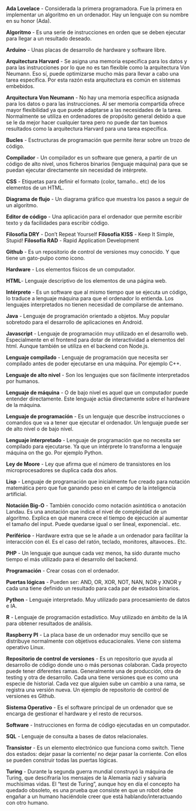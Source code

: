 **Ada Lovelace** - Considerada la primera programadora. Fue la primera en implementar un algoritmo en un ordenador. Hay un lenguaje con su nombre en su honor (Ada).

**Algoritmo** - Es una serie de instrucciones en orden que se deben ejecutar para llegar a un resultado deseado.

**Arduino** - Unas placas de desarrollo de hardware y software libre.

**Arquitectura Harvard** - Se asigna una memoria específica para los datos y para las instrucciones por lo que no es tan flexible como la arquitectura Von Neumann. Eso sí, puede optimizarse mucho más para llevar a cabo una tarea específica. Por esta razón esta arquitectura es común en sistemas embebidos.

**Arquitectura Von Neumann** - No hay una memoria específica asignada para los datos o para las instrucciones. Al ser memoria compartida ofrece mayor flexibilidad ya que puede adaptarse a las necesidades de la tarea. Normalmente se utiliza en ordenadores de propósito general debido a que se le da mejor hacer cualquier tarea pero no puede dar tan buenos resultados como la arquitectura Harvard para una tarea específica.

**Bucles** - Esctructuras de programación que permite iterar sobre un trozo de código.

**Compilador** - Un compilador es un software que genera, a partir de un código de alto nivel, unos ficheros binarios (lenguaje máquina) para que se puedan ejecutar directamente sin necesidad de intérprete.

**CSS** - Etiquetas para definir el formato (color, tamaño.. etc) de los elementos de un HTML.

**Diagrama de flujo** - Un diagrama gráfico que muestra los pasos a seguir de un algoritmo.

**Editor de código** - Una aplicación para el ordenador que permite escribir texto y da facilidades para escribir código.

**Filosofía DRY** - Don’t Repeat Yourself
**Filosofía KISS** - Keep It Simple, Stupid!
**Filosofía RAD** - Rapid Application Development

**Github** - Es un repositorio de control de versiones muy conocido. Y que tiene un gato-pulpo como icono.

**Hardware** - Los elementos físicos de un computador.

**HTML**- Lenguaje descriptivo de los elementos de una página web.

**Intérprete** - Es un software que al mismo tiempo que se ejecuta un código, lo traduce a lenguaje máquina para que el ordenador lo entienda. Los lenguajes interpretados no tienen necesidad de compilarse de antemano.

**Java** - Lenguaje de programación orientado a objetos. Muy popular sobretodo para el desarrollo de aplicaciones en Android.

**Javascript** - Lenguaje de programación muy utilizado en el desarrollo web. Especialmente en el frontend para dotar de interactividad a elementos del html. Aunque también se utiliza en el backend con Node.js.

**Lenguaje compilado** - Lenguaje de programación que necesita ser compilado antes de poder ejecutarse en una máquina. Por ejemplo C++.

**Lenguaje de alto nivel** - Son los lenguajes que son fácilmente interpretados por humanos.

**Lenguaje de máquina** - O de bajo nivel es aquel que un computador puede entender directamente. Este lenguaje actúa directamente sobre el hardware de la máquina.

**Lenguaje de programación** - Es un lenguaje que describe instrucciones o comandos que va a tener que ejecutar el ordenador. Un lenguaje puede ser de alto nivel o de bajo nivel.

**Lenguaje interpretado** - Lenguaje de programación que no necesita ser compilado para ejecutarse. Ya que un intérprete lo transforma a lenguaje máquina on the go. Por ejemplo Python.

**Ley de Moore** - Ley que afirma que el número de transistores en los microprocesadores se duplica cada dos años.

**Lisp** - Lenguaje de programación que inicialmente fue creado para notación matemática pero que fue ganando peso en el campo de la inteligencia artificial.

**Notación Big-O** - También conocido como notación asintótica o anotación Landau. Es una anotación que indica el nivel de complejidad de un algoritmo. Explica en qué manera crece el tiempo de ejecución al aumentar el tamaño del input. Puede quedarse igual o ser lineal, exponencial.. etc.

**Periférico** - Hardware extra que se le añade a un ordenador para facilitar la interacción con él. Es el caso del ratón, teclado, monitores, altavoces.. Etc.

**PHP** - Un lenguaje que aunque cada vez menos, ha sido durante mucho tiempo el más utilizado para el desarrollo del backend.

**Programación** - Crear cosas con el ordenador. 

**Puertas lógicas** - Pueden ser: AND, OR, XOR, NOT, NAN,  NOR  y XNOR y cada una tiene definido un resultado para cada par de estados binarios.

**Python** - Lenguaje interpretado. Muy utilizado para procesamiento de datos e IA.

**R** - Lenguaje de programación estadístico. Muy utilizado en ámbito de la IA para obtener resultados de análisis.

**Raspberry PI** - La placa base de un ordenador muy sencillo que se distribuye normalmente con objetivos educacionales. Viene con sistema operativo Linux.

**Repositorio de control de versiones** - Es un repositorio que ayuda al desarrollo de código donde uno o más personas colaboran. Cada proyecto puede tener diferentes ramas. Generalmente una de producción, otra de testing y otra de desarrollo. Cada una tiene versiones que es como una especie de historial. Cada vez que alguien sube un cambio a una rama, se registra una versión nueva. Un ejemplo de repositorio de control de versiones es Github.

**Sistema Operativo** - Es el software principal de un ordenador que se encarga de gestionar el hardware y el resto de recursos.

**Software** - Instrucciones en forma de código ejecutadas en un computador.

**SQL** - Lenguaje de consulta a bases de datos relacionales.

**Transistor** - Es un elemento electrónico que funciona como switch. Tiene dos estados: dejar pasar la corriente/ no dejar pasar la corriente. Con ellos se pueden construir todas las puertas lógicas.

**Turing** - Durante la segunda guerra mundial construyó la máquina de Turing, que descifraría los mensajes de la Alemania nazi y salvaría muchísimas vidas. El “test de Turing”, aunque hoy en día el concepto ha quedado obsoleto, es una prueba que consiste en que un robot debe engañar a un humano haciéndole creer que está hablando/interactuando con otro humano.